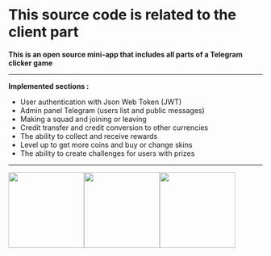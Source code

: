 <h1>This source code is related to the client part</h1>
<b>This is an open source mini-app that includes all parts of a Telegram clicker game</b>

<hr>
<b>Implemented sections :</b>
<ul>
  <li>User authentication with Json Web Token (JWT)</li>
  <li>Admin panel Telegram (users list and public messages)</li>
  <li>Making a squad and joining or leaving</li>
  <li>Credit transfer and credit conversion to other currencies</li>
  <li>The ability to collect and receive rewards</li>
  <li>Level up to get more coins and buy or change skins</li>  
  <li>The ability to create challenges for users with prizes</li>  
</ul>
<hr>
<div style="display: flex;">
  <img width="150px" src="https://github.com/mr-mhrb/bincoin-client/blob/main/images/main.jpg">
  <img width="150px" src="https://github.com/mr-mhrb/bincoin-client/blob/main/images/join_squad.jpg">
  <img width="150px" src="https://github.com/mr-mhrb/bincoin-client/blob/main/images/leaderboard.jpg">
</div>
